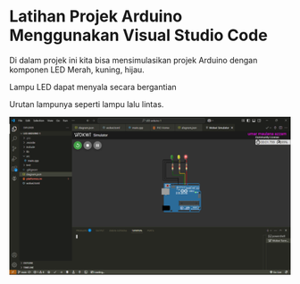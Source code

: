 # Latihan Projek Arduino Menggunakan Visual Studio Code

Di dalam projek ini kita bisa mensimulasikan projek Arduino dengan komponen LED Merah, kuning, hijau.

Lampu LED dapat menyala secara bergantian

Urutan lampunya seperti lampu lalu lintas.

![Screen Shot Projek LED](<https://github.com/AMUapajah/led-arduino-1/blob/main/screenshot/Screenshot%20(116).png?raw=true>)
